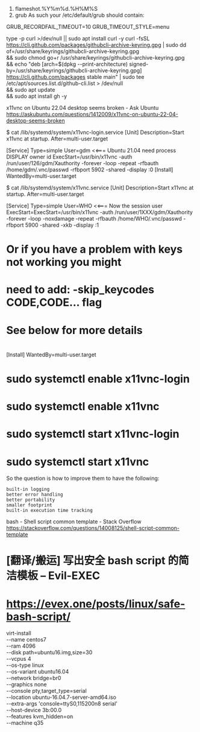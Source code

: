 1. flameshot.%Y%m%d.%H%M%S
1. grub
As such your /etc/default/grub should contain:

GRUB_RECORDFAIL_TIMEOUT=10
GRUB_TIMEOUT_STYLE=menu


type -p curl >/dev/null || sudo apt install curl -y
curl -fsSL https://cli.github.com/packages/githubcli-archive-keyring.gpg | sudo dd of=/usr/share/keyrings/githubcli-archive-keyring.gpg \
&& sudo chmod go+r /usr/share/keyrings/githubcli-archive-keyring.gpg \
&& echo "deb [arch=$(dpkg --print-architecture) signed-by=/usr/share/keyrings/githubcli-archive-keyring.gpg] https://cli.github.com/packages stable main" | sudo tee /etc/apt/sources.list.d/github-cli.list > /dev/null \
&& sudo apt update \
&& sudo apt install gh -y


x11vnc on Ubuntu 22.04 desktop seems broken - Ask Ubuntu
https://askubuntu.com/questions/1412009/x11vnc-on-ubuntu-22-04-desktop-seems-broken

$ cat /lib/systemd/system/x11vnc-login.service
[Unit]
Description=Start x11vnc at startup.
After=multi-user.target

[Service]
Type=simple
User=gdm    <<=== Ubuntu 21.04 need process DISPLAY owner id
ExecStart=/usr/bin/x11vnc -auth /run/user/126/gdm/Xauthority -forever -loop -repeat -rfbauth /home/gdm/.vnc/passwd -rfbport 5902 -shared -display :0
[Install]
WantedBy=multi-user.target

$ cat /lib/systemd/system/x11vnc.service
[Unit]
Description=Start x11vnc at startup.
After=multi-user.target

[Service]
Type=simple
User=WHO  <<=== Now the session user
ExecStart=ExecStart=/usr/bin/x11vnc -auth /run/user/1XXX/gdm/Xauthority -forever -loop -noxdamage -repeat -rfbauth /home/WHO/.vnc/passwd -rfbport 5900 -shared -xkb -display :1
#
# Or if you have a problem with keys not working you might
#   need to add: -skip_keycodes CODE,CODE... flag
#   See below for more details
#
[Install]
WantedBy=multi-user.target

# sudo systemctl enable x11vnc-login
# sudo systemctl enable x11vnc
# sudo systemctl start x11vnc-login
# sudo systemctl start x11vnc

So the question is how to improve them to have the following:

    built-in logging
    better error handling
    better portability
    smaller footprint
    built-in execution time tracking

bash - Shell script common template - Stack Overflow
https://stackoverflow.com/questions/14008125/shell-script-common-template


# [翻译/搬运] 写出安全 bash script 的简洁模板 – Evil-EXEC
# https://evex.one/posts/linux/safe-bash-script/

virt-install \
--name centos7 \
--ram 4096 \
--disk path=ubuntu16.img,size=30 \
--vcpus 4 \
--os-type linux \
--os-variant ubuntu16.04 \
--network bridge=br0 \
--graphics none \
--console pty,target_type=serial \
--location ubuntu-16.04.7-server-amd64.iso \
--extra-args 'console=ttyS0,115200n8 serial' \
--host-device 3b:00.0 \
--features kvm_hidden=on \
--machine q35
